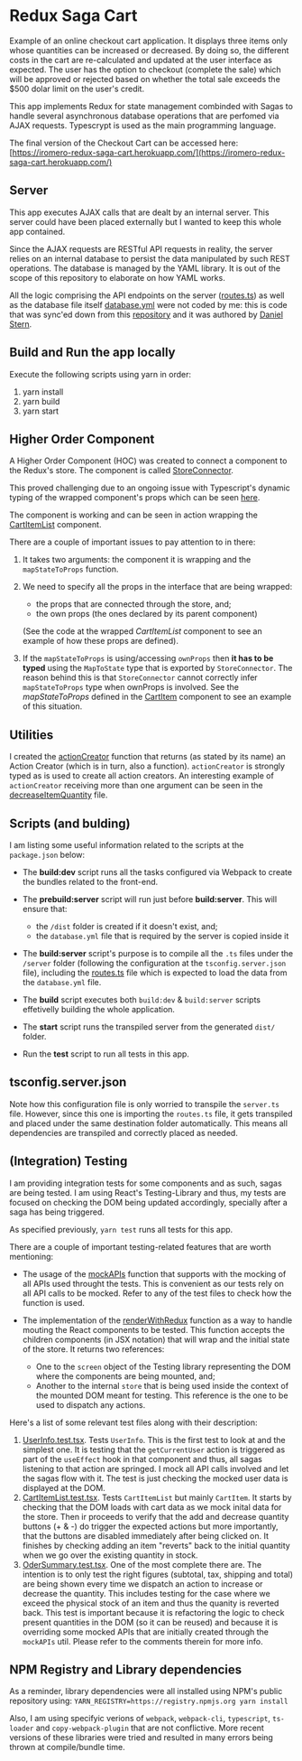 # Redux Saga Cart

Example of an online checkout cart application. It displays three items only whose quantities can be increased or decreased. By doing so, the different costs in the cart are re-calculated and updated at the user interface as expected. The user has the option to checkout (complete the sale) which will be approved or rejected based on whether the total sale exceeds the $500 dolar limit on the user's credit.

This app implements Redux for state management combinded with Sagas to handle several asynchronous database operations that are perfomed via AJAX requests. Typescrypt is used as the main programming language.

The final version of the Checkout Cart can be accessed here: [https://iromero-redux-saga-cart.herokuapp.com/](https://iromero-redux-saga-cart.herokuapp.com/)

## Server

This app executes AJAX calls that are dealt by an internal server. This server could have been placed externally but I wanted to keep this whole app contained.

Since the AJAX requests are RESTful API requests in reality, the server relies on an internal database to persist the data manipulated by such REST operations. The database is managed by the YAML library. It is out of the scope of this repository to elaborate on how YAML works.

All the logic comprising the API endpoints on the server ([routes.ts](./server/routes.ts)) as well as the database file itself [database.yml](./server/database.yml) were not coded by me: this is code that was sync'ed down from this [repository](https://github.com/danielstern/redux-saga-shopping-cart-server) and it was authored by [Daniel Stern](https://github.com/danielstern).

## Build and Run the app locally

Execute the following scripts using yarn in order:

1. yarn install
2. yarn build
3. yarn start

## Higher Order Component

A Higher Order Component (HOC) was created to connect a component to the Redux's store. The component is called [StoreConnector](./src/components/StoreConnector.tsx).

This proved challenging due to an ongoing issue with Typescript's dynamic typing of the wrapped component's props which can be seen [here](https://github.com/microsoft/TypeScript/issues/28884).

The component is working and can be seen in action wrapping the [CartItemList](./src/components/CartItemList.tsx) component.

There are a couple of important issues to pay attention to in there:

1. It takes two arguments: the component it is wrapping and the `mapStateToProps` function.
1. We need to specify all the props in the interface that are being wrapped:

   - the props that are connected through the store, and;
   - the own props (the ones declared by its parent component)

   (See the code at the wrapped _CartItemList_ component to see an example of how these props are defined).

1. If the `mapStateToProps` is using/accessing `ownProps` then **it has to be typed** using the `MapToState` type that is exported by `StoreConnector`. The reason behind this is that `StoreConnector` cannot correctly infer `mapStateToProps` type when ownProps is involved. See the _mapStateToProps_ defined in the [CartItem](./src/components/CartItem.tsx) component to see an example of this situation.

## Utilities

I created the [actionCreator](./src/utils/actionCreator.ts) function that returns (as stated by its name) an Action Creator (which is in turn, also a function). `actionCreator` is strongly typed as is used to create all action creators. An interesting example of `actionCreator` receiving more than one argument can be seen in the [decreaseItemQuantity](./src/actions/decreaseItemQuantity.ts) file.

## Scripts (and bulding)

I am listing some useful information related to the scripts at the `package.json` below:

- The **build:dev** script runs all the tasks configured via Webpack to create the bundles related to the front-end.
- The **prebuild:server** script will run just before **build:server**. This will ensure that:

  - the `/dist` folder is created if it doesn't exist, and;
  - the `database.yml` file that is required by the server is copied inside it

- The **build:server** script's purpose is to compile all the `.ts` files under the `/server` folder (following the configuration at the `tsconfig.server.json` file), including the [routes.ts](./server/routes.ts) file which is expected to load the data from the `database.yml` file.
- The **build** script executes both `build:dev` & `build:server` scripts effetivelly building the whole application.
- The **start** script runs the transpiled server from the generated `dist/` folder.
- Run the **test** script to run all tests in this app.

## tsconfig.server.json

Note how this configuration file is only worried to transpile the `server.ts` file. However, since this one is importing the `routes.ts` file, it gets transpiled and placed under the same destination folder automatically. This means all dependencies are transpiled and correctly placed as needed.

## (Integration) Testing

I am providing integration tests for some components and as such, sagas are being tested. I am using React's Testing-Library and thus, my tests are focused on checking the DOM being updated accordingly, specially after a saga has being triggered.

As specified previously, `yarn test` runs all tests for this app.

There are a couple of important testing-related features that are worth mentioning:

- The usage of the [mockAPIs](./src/testUtils/mockAPIs.ts) function that supports with the mocking of all APIs used throught the tests. This is convenient as our tests rely on all API calls to be mocked. Refer to any of the test files to check how the function is used.

- The implementation of the [renderWithRedux](./src/testUtils/renderWithRedux.tsx) function as a way to handle mouting the React components to be tested. This function accepts the children components (in JSX notation) that will wrap and the initial state of the store. It returns two references:
  - One to the `screen` object of the Testing library representing the DOM where the components are being mounted, and;
  - Another to the internal `store` that is being used inside the context of the mounted DOM meant for testing. This reference is the one to be used to dispatch any actions.

Here's a list of some relevant test files along with their description:

1. [UserInfo.test.tsx](./src/components/UserInfo.test.tsx). Tests `UserInfo`. This is the first test to look at and the simplest one. It is testing that the `getCurrentUser` action is triggered as part of the `useEffect` hook in that component and thus, all sagas listening to that action are springed. I mock all API calls involved and let the sagas flow with it. The test is just checking the mocked user data is displayed at the DOM.
1. [CartItemList.test.tsx](./src/components/CartItemList.test.tsx). Tests `CartItemList` but mainly `CartItem`. It starts by checking that the DOM loads with cart data as we mock inital data for the store. Then ir proceeds to verify that the add and decrease quantity buttons (+ & -) do trigger the expected actions but more importantly, that the buttons are disabled immediately after being clicked on. It finishes by checking adding an item "reverts" back to the initial quantity when we go over the existing quantity in stock.
1. [OderSummary.test.tsx](./src/components/OrderSummary.test.tsx). One of the most complete there are. The intention is to only test the right figures (subtotal, tax, shipping and total) are being shown every time we dispatch an action to increase or decrease the quantity. This includes testing for the case where we exceed the physical stock of an item and thus the quanity is reverted back. This test is important because it is refactoring the logic to check present quantities in the DOM (so it can be reused) and because it is overriding some mocked APIs that are initially created through the `mockAPIs` util. Please refer to the comments therein for more info.

## NPM Registry and Library dependencies

As a reminder, library dependencies were all installed using NPM's public repository using:
`YARN_REGISTRY=https://registry.npmjs.org yarn install`

Also, I am using specifyic verions of `webpack`, `webpack-cli`, `typescript`, `ts-loader` and `copy-webpack-plugin` that are not conflictive. More recent versions of these libraries were tried and resulted in many errors being thrown at compile/bundle time.
